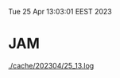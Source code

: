 Tue 25 Apr 13:03:01 EEST 2023
# JAM
<a href='./cache/202304/25_13.log'>./cache/202304/25_13.log</a>
